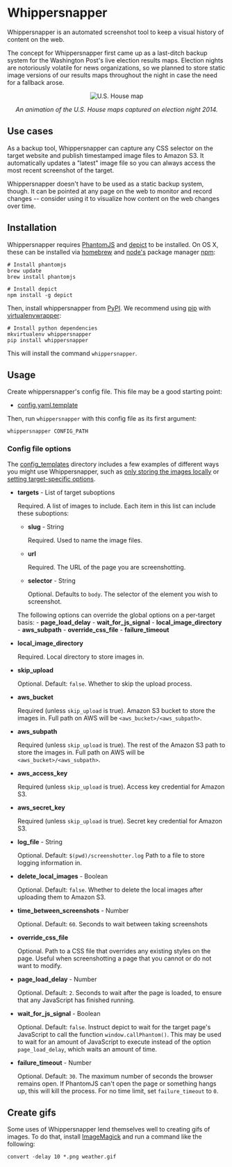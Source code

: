# Whippersnapper

Whippersnapper is an automated screenshot tool to keep a visual history
of content on the web.

The concept for Whippersnapper first came up as a last-ditch backup system
for the Washington Post's live election results maps. Election nights
are notoriously volatile for news organizations, so we planned to store
static image versions of our results maps throughout the night in case
the need for a fallback arose.

<p align="center">
    <img src="https://raw.githubusercontent.com/washingtonpost/whippersnapper/master/us-house.gif" alt="U.S. House map"/>
</p>

<p align="center">
    <em>An animation of the U.S. House maps captured on election night 2014.</em>
</p>

## Use cases

As a backup tool, Whippersnapper can capture any CSS selector on the
target website and publish timestamped image files to Amazon S3. It
automatically updates a "latest" image file so you can always access the
most recent screenshot of the target.

Whippersnapper doesn't have to be used as a static backup system,
though. It can be pointed at any page on the web to monitor and record
changes -- consider using it to visualize how content on the web changes
over time.

## Installation

Whippersnapper requires [PhantomJS](http://phantomjs.org/) and
[depict](https://github.com/kevinschaul/depict) to be installed. On OS
X, these can be installed via [homebrew](http://brew.sh/) and
[node's](http://www.nodejs.org/) package manager
[npm](https://www.npmjs.org/):

    # Install phantomjs
    brew update
    brew install phantomjs

    # Install depict
    npm install -g depict

Then, install whippersnapper from
[PyPI](https://pypi.python.org/pypi/whippersnapper).
We recommend using
[pip](http://pip.readthedocs.org/en/latest/index.html) with
[virtualenvwrapper](http://virtualenvwrapper.readthedocs.org/en/latest/):

    # Install python dependencies
    mkvirtualenv whippersnapper
    pip install whippersnapper

This will install the command `whippersnapper`.

## Usage

Create whippersnapper's config file. This file may be a good
starting point:

- [config.yaml.template](config_templates/config.yaml.template)

Then, run `whippersnapper` with this config file as its first argument:

    whippersnapper CONFIG_PATH

### Config file options

The [config_templates](config_templates) directory includes a few
examples of different ways you might use Whippersnapper, such as [only
storing the images locally](config_templates/local.yaml.template) or
[setting target-specific options](config_templates/targets.yaml.template).

- **targets** - List of target suboptions

  Required. A list of images to include. Each item in this list can
  include these suboptions:

    - **slug** - String

      Required. Used to name the image files.

    - **url**

      Required. The URL of the page you are screenshotting.

    - **selector** - String

      Optional. Defaults to `body`. The selector of the element you wish
      to screenshot.

    The following options can override the global options on a
    per-target basis:
      - **page_load_delay**
      - **wait_for_js_signal**
      - **local_image_directory**
      - **aws_subpath**
      - **override_css_file**
      - **failure_timeout**

- **local_image_directory**

  Required. Local directory to store images in.

- **skip_upload**

  Optional. Default: `false`. Whether to skip the upload process.

- **aws_bucket**

  Required (unless `skip_upload` is true). Amazon S3 bucket to store the
  images in. Full path on AWS will be `<aws_bucket>/<aws_subpath>`.

- **aws_subpath**

  Required (unless `skip_upload` is true). The rest of the Amazon S3
  path to store the images in. Full path on AWS will be
  `<aws_bucket>/<aws_subpath>`.

- **aws_access_key**

  Required (unless `skip_upload` is true). Access key credential for Amazon S3.

- **aws_secret_key**

  Required (unless `skip_upload` is true). Secret key credential for Amazon S3.

- **log_file** - String

  Optional. Default: `$(pwd)/screenshotter.log` Path to a file to store
  logging information in.

- **delete_local_images** - Boolean

  Optional. Default: `false`. Whether to delete the local images after
  uploading them to Amazon S3.

- **time_between_screenshots** - Number

  Optional. Default: `60`. Seconds to wait between taking screenshots

- **override_css_file**

  Optional. Path to a CSS file that overrides any existing styles on the
  page. Useful when screenshotting a page that you cannot or do not want
  to modify.

- **page_load_delay** - Number

  Optional. Default: `2`. Seconds to wait after the page is loaded, to
  ensure that any JavaScript has finished running.

- **wait_for_js_signal** - Boolean

  Optional. Default: `false`. Instruct depict to wait for the target
  page's JavaScript to call the function `window.callPhantom()`. This
  may be used to wait for an amount of JavaScript to execute instead of
  the option `page_load_delay`, which waits an amount of time.

- **failure_timeout** - Number

  Optional. Default: `30`. The maximum number of seconds the browser
  remains open. If PhantomJS can't open the page or something hangs up,
  this will kill the process. For no time limit, set `failure_timeout`
  to `0`.

## Create gifs

Some uses of Whippersnapper lend themselves well to creating gifs of
images. To do that, install [ImageMagick](http://www.imagemagick.org/)
and run a command like the following:

    convert -delay 10 *.png weather.gif

